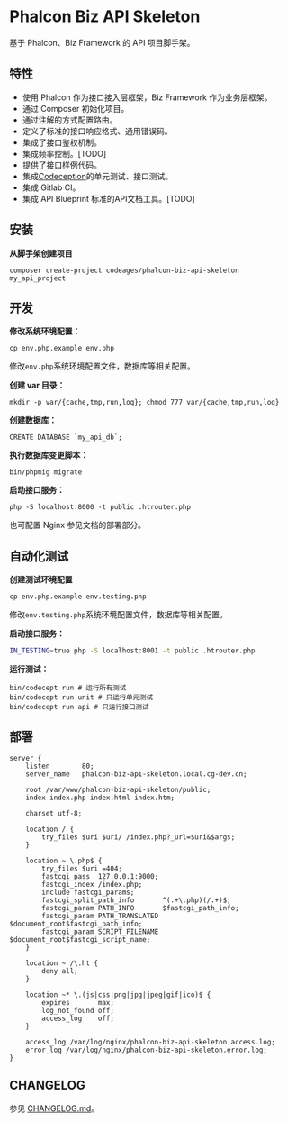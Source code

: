 # Phalcon Biz API Skeleton

基于 Phalcon、Biz Framework 的 API 项目脚手架。

## 特性

* 使用 Phalcon 作为接口接入层框架，Biz Framework 作为业务层框架。
* 通过 Composer 初始化项目。
* 通过注解的方式配置路由。
* 定义了标准的接口响应格式、通用错误码。
* 集成了接口鉴权机制。
* 集成频率控制。[TODO]
* 提供了接口样例代码。
* 集成[Codeception](http://codeception.com/)的单元测试、接口测试。
* 集成 Gitlab CI。
* 集成 API Blueprint 标准的API文档工具。[TODO]

## 安装

**从脚手架创建项目**
```
composer create-project codeages/phalcon-biz-api-skeleton my_api_project
```

## 开发

**修改系统环境配置：**

```
cp env.php.example env.php
```

修改`env.php`系统环境配置文件，数据库等相关配置。

**创建 var 目录：**

```
mkdir -p var/{cache,tmp,run,log}; chmod 777 var/{cache,tmp,run,log}
```

**创建数据库：**

```shell
CREATE DATABASE `my_api_db`;
```

**执行数据库变更脚本：**

```shell
bin/phpmig migrate
```

**启动接口服务：**
```shell
php -S localhost:8000 -t public .htrouter.php
```

也可配置 Nginx 参见文档的部署部分。

## 自动化测试

**创建测试环境配置**

```
cp env.php.example env.testing.php
```

修改`env.testing.php`系统环境配置文件，数据库等相关配置。

**启动接口服务：**
```bash
IN_TESTING=true php -S localhost:8001 -t public .htrouter.php
```

**运行测试：**
```
bin/codecept run # 运行所有测试
bin/codecept run unit # 只运行单元测试
bin/codecept run api # 只运行接口测试
```

## 部署

```
server {
    listen        80;
    server_name   phalcon-biz-api-skeleton.local.cg-dev.cn;

    root /var/www/phalcon-biz-api-skeleton/public;
    index index.php index.html index.htm;

    charset utf-8;

    location / {
        try_files $uri $uri/ /index.php?_url=$uri&$args;
    }

    location ~ \.php$ {
        try_files $uri =404;
        fastcgi_pass  127.0.0.1:9000;
        fastcgi_index /index.php;
        include fastcgi_params;
        fastcgi_split_path_info       ^(.+\.php)(/.+)$;
        fastcgi_param PATH_INFO       $fastcgi_path_info;
        fastcgi_param PATH_TRANSLATED $document_root$fastcgi_path_info;
        fastcgi_param SCRIPT_FILENAME $document_root$fastcgi_script_name;
    }

    location ~ /\.ht {
        deny all;
    }

    location ~* \.(js|css|png|jpg|jpeg|gif|ico)$ {
        expires       max;
        log_not_found off;
        access_log    off;
    }

    access_log /var/log/nginx/phalcon-biz-api-skeleton.access.log;
    error_log /var/log/nginx/phalcon-biz-api-skeleton.error.log;
}
```

## CHANGELOG

参见 [CHANGELOG.md](CHANGELOG.md)。

